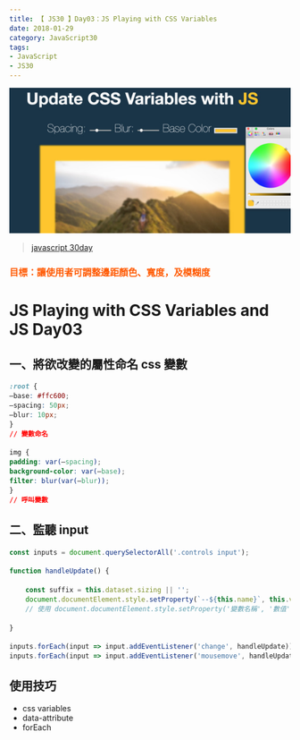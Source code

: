 ```yaml
---
title: 【 JS30 】Day03：JS Playing with CSS Variables
date: 2018-01-29
category: JavaScript30
tags:
- JavaScript
- JS30
---
```

![](/img/js30day/small2.jpg)

> [javascript 30day](https://javascript30.com/)

<a id="more"></a>

### <span id="目標讓使用者可調整邊距顏色-寬度及模糊度"><span style="color:#ff5900">目標：讓使用者可調整邊距顏色、寬度，及模糊度</span></span>

# <span id="js-playing-with-css-variables-and-js-day03">JS Playing with CSS Variables and JS Day03</span>

## <span id="一-將欲改變的屬性命名-css-變數">一、將欲改變的屬性命名 css 變數</span>

```css
:root {
–base: #ffc600;
–spacing: 50px;
–blur: 10px;
}
// 變數命名

img {
padding: var(–spacing);
background-color: var(–base);
filter: blur(var(–blur));
}
// 呼叫變數
```

## 二、監聽 input

```js
const inputs = document.querySelectorAll('.controls input');

function handleUpdate() {

    const suffix = this.dataset.sizing || '';
    document.documentElement.style.setProperty(`--${this.name}`, this.value + suffix);
    // 使用 document.documentElement.style.setProperty('變數名稱', '數值');

}

inputs.forEach(input => input.addEventListener('change', handleUpdate));
inputs.forEach(input => input.addEventListener('mousemove', handleUpdate));
```

## 使用技巧

*   css variables
*   data-attribute
*   forEach